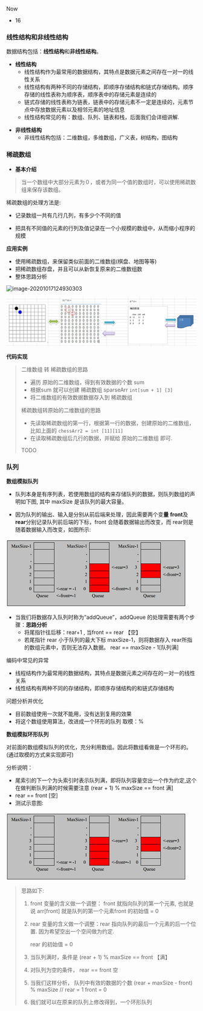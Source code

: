 
Now
- 16



### 线性结构和非线性结构

数据结构包括：**线性结构**和**非线性结构**。

- **线性结构**
  - 线性结构作为最常用的数据结构，其特点是数据元素之间存在一对一的线性关系
  - 线性结构有两种不同的存储结构，即顺序存储结构和链式存储结构。顺序存储的线性表称为顺序表，顺序表中的存储元素是连续的
  - 链式存储的线性表称为链表，链表中的存储元素不一定是连续的，元素节点中存放数据元素以及相邻元素的地址信息
  - 线性结构常见的有：数组、队列、链表和栈，后面我们会详细讲解.

* **非线性结构**
  * 非线性结构包括：二维数组，多维数组，广义表，树结构，图结构

### 稀疏数组

* **基本介绍**

>  当一个数组中大部分元素为０，或者为同一个值的数组时，可以使用稀疏数组来保存该数组。

稀疏数组的处理方法是:

* 记录数组一共有几行几列，有多少个不同的值

* 把具有不同值的元素的行列及值记录在一个小规模的数组中，从而缩小程序的规模

**应用实例**

* 使用稀疏数组，来保留类似前面的二维数组(棋盘、地图等等)
* 把稀疏数组存盘，并且可以从新恢复原来的二维数组数
* 整体思路分析

![image-20201017124930303](\imgs\sparseArray.png)

![image-20201017125938262](imgs\sparseArray2.png)

**代码实现**

> 二维数组 转 稀疏数组的思路
>
> * 遍历 原始的二维数组，得到有效数据的个数 sum
> * 根据sum 就可以创建 稀疏数组 sparseArr  `int[sum + 1] [3]`
> * 将二维数组的有效数据数据存入到 稀疏数组
>
> 
>
> 稀疏数组转原始的二维数组的思路
>
> * 先读取稀疏数组的第一行，根据第一行的数据，创建原始的二维数组，比如上面的 `chessArr2 = int [11][11]`
> * 在读取稀疏数组后几行的数据，并赋给 原始的二维数组 即可.
>
>
> TODO


###  **队列**

**数组模拟队列**

* 队列本身是有序列表，若使用数组的结构来存储队列的数据，则队列数组的声明如下图, 其中 maxSize 是该队列的最大容量。

* 因为队列的输出、输入是分别从前后端来处理，因此需要两个变**量** **front**及**rear**分别记录队列前后端的下标，front 会随着数据输出而改变，而 rear则是随着数据输入而改变，如图所示:

![image-20201017123829992](imgs\queue.png)

- 当我们将数据存入队列时称为”addQueue”，addQueue 的处理需要有两个步骤：**思路分析** 
  - 将尾指针往后移：rear+1 , 当front == rear 【空】
  - 若尾指针 rear 小于队列的最大下标 maxSize-1，则将数据存入 rear所指的数组元素中，否则无法存入数据。 rear == maxSize - 1[队列满]

编码中常见的异常
- 线程结构作为最常用的数据结构，其特点是数据元素之间存在的一对一的线性关系
- 线性结构有两种不同的存储结构，即顺序存储结构的和链式存储结构

问题分析并优化

* 目前数组使用一次就不能用，没有达到复用的效果
* 将这个数组使用算法，改进成一个环形的队列 取模：%



**数组模拟环形队列**

对前面的数组模拟队列的优化，充分利用数组。因此将数组看做是一个环形的。(通过取模的方式来实现即可)

分析说明：

- 尾索引的下一个为头索引时表示队列满，即将队列容量空出一个作为约定,这个在做判断队列满的时候需要注意 (rear + 1) % maxSize == front 满] 
- rear == front [空]
- 测试示意图:

![image-20201017123829992](imgs\queue.png)

> 思路如下:
>
> 1. front 变量的含义做一个调整： front 就指向队列的第一个元素, 也就是说 arr[front] 就是队列的第一个元素front 的初始值 = 0
>
> 2. rear 变量的含义做一个调整：rear 指向队列的最后一个元素的后一个位置. 因为希望空出一个空间做为约定.
>
>    rear 的初始值 = 0
>
> 3. 当队列满时，条件是 (rear + 1) % maxSize == front 【满】
>
> 4. 对队列为空的条件， rear == front 空
>
> 5. 当我们这样分析， 队列中有效的数据的个数  (rear + maxSize - front) % maxSize  // rear = 1 front = 0 
>
> 6. 我们就可以在原来的队列上修改得到，一个环形队列